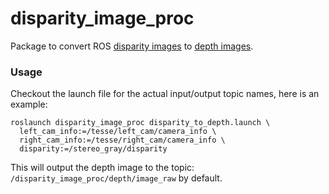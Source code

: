 # disparity_image_proc

Package to convert ROS [disparity images](http://docs.ros.org/kinetic/api/stereo_msgs/html/msg/DisparityImage.html) to [depth images](http://docs.ros.org/api/sensor_msgs/html/msg/Image.html).

### Usage

Checkout the launch file for the actual input/output topic names, here is an example:

```
roslaunch disparity_image_proc disparity_to_depth.launch \
  left_cam_info:=/tesse/left_cam/camera_info \
  right_cam_info:=/tesse/right_cam/camera_info \
  disparity:=/stereo_gray/disparity
```

This will output the depth image to the topic: `/disparity_image_proc/depth/image_raw`
by default.
